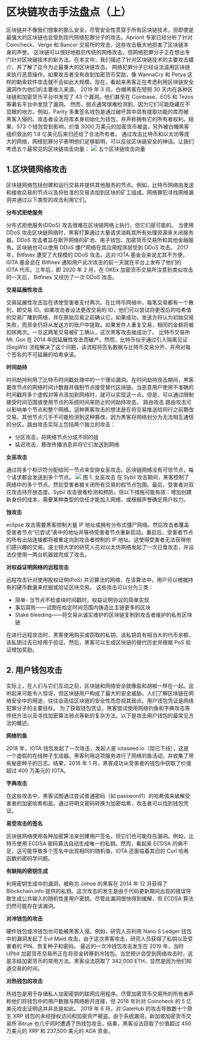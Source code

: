 # 区块链攻击手法盘点（上）

区块链并不像我们想象的那么安全。尽管安全性贯穿于所有区块链技术，但即使是最强大的区块链也会受到现代网络犯罪分子的攻击。Apriorit 专家已经分析了针对 Coincheck、Verge 和 Bancor 交易所的攻击，这些攻击极大地损害了区块链本身的声誉。
区块链可以很好地抵抗传统的网络攻击，但网络犯罪分子正在想出专门针对区块链技术的新方法。在本文中，我们描述了针对区块链技术的主要攻击媒介，并了解了迄今为止最重大的区块链攻击。
网络犯罪分子已经设法滥用区块链来执行恶意操作。如果攻击者没有收到加密货币奖励，像 WannaCry 和 Petya 这样的勒索软件攻击就不会如此大规模。现在，看起来黑客正在考虑利用区块链安全漏洞作为他们的主要收入来源。
2019 年 3 月，白帽黑客在短短 30 天内在各种区块链和加密货币平台中发现了 43 个漏洞。他们甚至在 Coinbase、EOS 和 Tezos 等著名平台中发现了漏洞。
然而，弱点通常很难检测到，因为它们可能隐藏在不显眼的地方。例如，Parity 多重签名钱包是通过破坏其中具有提取功能的库而被黑客入侵的。攻击者设法将库本身初始化为钱包，并声称拥有它的所有者权利。结果，573 个钱包受到影响，价值 3000 万美元的加密货币被盗，另外被白帽黑客组织救出的 1.8 亿美元后来归还给了合法所有者。
通过攻击比特币和以太坊等庞大的网络，网络犯罪分子表明他们足够聪明，可以反驳区块链安全的神话。让我们考虑五个最常见的区块链攻击向量：
![](https://cdn.nlark.com/yuque/0/2023/png/97322/1693191619815-b1fe1b85-2264-4e8d-ade5-7672de607a70.png#averageHue=%23f6f3f1&clientId=uafdf4414-5389-4&from=paste&id=u88fd9844&originHeight=270&originWidth=1169&originalType=url&ratio=2&rotation=0&showTitle=false&status=done&style=none&taskId=ue91df13f-8d8f-4976-b81c-9c8950813b7&title=)
五个区块链攻击向量

## 1.区块链网络攻击

区块链网络包括创建和运行交易并提供其他服务的节点。例如，比特币网络由发送和接收交易的节点以及将批准的交易添加到区块的矿工组成。网络罪犯寻找网络漏洞并通过以下类型的攻击利用它们。

**分布式拒绝服务**

分布式拒绝服务(DDoS) 攻击很难在区块链网络上执行，但它们是可能的。
当使用 DDoS 攻击区块链网络时，黑客打算通过大量请求消耗其所有处理资源来关闭服务器。DDoS 攻击者旨在断开网络的矿池、电子钱包、加密货币交易所和其他金融服务。区块链也可以使用 DDoS 僵尸网络在其应用程序层受到 DDoS 攻击。
2017 年，Bitfinex 遭受了大规模的 DDoS 攻击。这对 IOTA 基金会来说尤其不方便，IOTA 基金会在 Bitfinex 通知用户此次攻击的前一天就在平台上发布了他们的 IOTA 代币。三年后，即 2020 年 2 月，在 OKEx 加密货币交易所注意到类似攻击的一天后， Bitfinex 又经历了一次 DDoS 攻击。

**交易延展性攻击**

交易延展性攻击旨在诱使受害者支付两次。在比特币网络中，每笔交易都有一个散列，即交易 ID。如果攻击者设法更改交易的 ID，他们可以尝试将更改后的哈希值的交易广播到网络，并在原始交易之前确认它。如果成功，发送方将认为初始交易失败，而资金仍将从发送方的账户中提取。如果发件人重复交易，相同的金额将被扣除两次。一旦这两笔交易被矿工确认，这次黑客攻击就成功了。
比特币交易所 Mt. Gox 在 2014 年因延展性攻击而破产。然而，比特币似乎通过引入隔离见证 (SegWit) 流程解决了这个问题，该流程将签名数据与比特币交易分开，并用对每个签名的不可延展的哈希承诺。

**时间劫持**

时间劫持利用了比特币时间戳处理中的一个理论漏洞。在时间劫持攻击期间，黑客更改节点的网络时间计数器并强制节点接受替代区块链。当恶意用户使用不准确的时间戳将多个虚假对等点添加到网络时，就可以实现这一点。但是，可以通过限制接受时间范围或使用节点的系统时间来防止时间劫持攻击。
路由攻击
路由攻击可以影响单个节点和整个网络。这种黑客攻击的想法是在将交易推送给同行之前篡改交易。其他节点几乎不可能检测到这种篡改，因为黑客将网络划分为无法相互通信的分区。路由攻击实际上包括两个独立的攻击：

- 分区攻击，将网络节点分成不同的组
- 延迟攻击，篡改传播消息并将它们发送到网络

**女巫攻击**

通过将多个标识符分配给同一节点来安排女巫攻击。区块链网络没有可信节点，每个请求都会发送到多个节点。
![](https://cdn.nlark.com/yuque/0/2023/png/97322/1693191619820-02e64d75-26e4-4195-8d67-1b5342d226a8.png#averageHue=%23fcfaf9&clientId=uafdf4414-5389-4&from=paste&id=u2dee272b&originHeight=355&originWidth=748&originalType=url&ratio=2&rotation=0&showTitle=false&status=done&style=none&taskId=ua10fdba5-3bb1-45d0-85a9-5580049cb90&title=)
图 1. 女巫攻击
在 Sybil 攻击期间，黑客控制了网络中的多个节点。然后受害者被关闭所有交易的假节点包围。最后，受害者对双花攻击持开放态度。Sybil 攻击很难检测和预防，但以下措施可能有效：增加创建新身份的成本，需要某种类型的信任才能加入网络，或根据声誉确定用户权力。

**蚀攻击**

eclipse 攻击需要黑客控制大量 IP 地址或拥有分布式僵尸网络。然后攻击者覆盖受害者节点“已尝试”表中的地址并等待受害者节点重新启动。重启后，受害者节点的所有出站连接都将被重定向到攻击者控制的 IP 地址。这使得受害者无法获得他们感兴趣的交易。波士顿大学的研究人员对以太坊网络发起了一次日食攻击，并设法仅使用一两台机器就完成了攻击。

**对权益证明网络的远程攻击**

远程攻击针对使用股权证明(PoS) 共识算法的网络，在该算法中，用户可以根据持有的硬币数量来挖掘或验证区块交易。
这些攻击可以分为三类：

- 简单- 当节点不检查块时间戳时，权益证明协议的简单实现
- 事后腐败——试图在给定时间范围内铸造比主链更多的区块
- Stake bleeding——将交易从诚实维护的区块链复制到攻击者维护的私有区块链

在进行远程攻击时，黑客使用购买或窃取的私钥，该私钥具有相当大的代币余额，该私钥过去已经用于验证。然后，黑客可以生成区块链的替代历史并根据 PoS 验证增加奖励。

## 2. 用户钱包攻击

实际上，在人们与它们互动之前，区块链和网络安全就像盐和胡椒一样在一起。这听起来可能令人惊讶，但区块链用户构成了最大的安全威胁。人们了解区块链在网络安全中的用途，往往会高估区块链的安全性而忽视其弱点。用户钱包凭证是网络犯罪分子的主要目标。
为了获取钱包凭证，黑客尝试使用网络钓鱼和字典攻击等传统方法以及寻找加密算法弱点等新的复杂方法。以下是攻击用户钱包的最常见方法的概述。

**网络钓鱼**

2018 年，IOTA 钱包发起了一次攻击，发起人是 iotaseed.io（现已下线），这是一个虚假的在线种子生成器。黑客利用这项服务进行了网络钓鱼活动，并收集了带有秘密种子的日志。结果，2018 年 1 月，黑客成功从受害者的钱包中窃取了价值超过 400 万美元的 IOTA。

**字典攻击**

在这些攻击中，黑客试图通过尝试普通密码（如 password1）的哈希值来破解受害者的加密哈希和盐。通过将明文密码转换为加密哈希，攻击者可以找到钱包凭证。

**易受攻击的签名**

区块链网络使用各种加密算法来创建用户签名，但它们也可能存在漏洞。例如，比特币使用 ECDSA 密码算法自动生成唯一的私钥。然而，看起来 ECDSA 的熵不足，这可能导致多个签名中出现相同的随机值。IOTA 还面临着其旧的 Curl 哈希函数的密码学问题。

**有缺陷的密钥生成**

利用密钥生成中的漏洞，被称为 Johoe 的黑客在 2014 年 12 月获得了 Blockchain.info 提供的私钥。这次攻击的发生是由于代码更新期间出现的错误导致生成公共输入的随机性差用户密钥。尽管此漏洞很快得到缓解，但 ECDSA 算法仍然可能存在该漏洞。

**对冷钱包的攻击**

硬件钱包或冷钱包也可能被黑客入侵。例如，研究人员利用 Nano S Ledger 钱包中的漏洞发起了 Evil Maid 攻击。由于这次黑客攻击，研究人员获得了私钥以及受害者的 PIN、恢复种子和密码。
最近的一次冷钱包攻击发生在 2019 年，当时 UPbit 加密货币交易所正在将资金转移到冷钱包。当您预计会受到网络攻击时，这是冻结加密货币的常用方法。黑客设法窃取了 342,000 ETH，显然是因为他们知道交易的时间。

**对热钱包的攻击**

热钱包是用于存储私人加密密钥的联网应用程序。尽管加密货币交易所的所有者声称他们将钱包中的用户数据与网络断开连接，但 2018 年针对 Coincheck 的 5 亿美元攻击证明这并非总是如此。
2019 年 6 月，对 GateHub 的攻击导致数十个原生 XRP 钱包的未经授权访问和加密资产被盗。由于系统漏洞，新加坡加密货币交易所 Bitrue 也几乎同时遭遇了热钱包攻击。结果，黑客设法窃取了价值超过 450 万美元的 XRP 和 237,500 美元的 ADA 资金。
